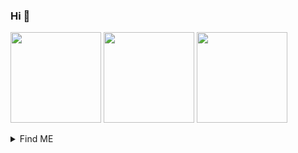 ### Hi 👋

<!--
**AaronYYDS/AaronYYDS** is a ✨ _special_ ✨ repository because its `README.md` (this file) appears on your GitHub profile.

Here are some ideas to get you started:

- 🔭 I’m currently working on ...
- 🌱 I’m currently learning ...
- 👯 I’m looking to collaborate on ...
- 🤔 I’m looking for help with ...
- 💬 Ask me about ...
- 📫 How to reach me: ...
- 😄 Pronouns: ...
- ⚡ Fun fact: ...
-->
<a href="https://github.com/AaronYYDS"><img src="https://avatars.githubusercontent.com/u/85681241?s=400&u=438a7a69155c2392990a67b9fd9dfc95cec38dc9&v=4" height=145 /></a>
<a href="https://github.com/AaronYYDS"><img src="https://github-readme-stats.vercel.app/api?username=AaronYYDS&show_icons=true&count_private=true&title_color=ff6347&text_color=000080&bg_color=30,00FFFF,40E0D0,00CED1" height=145 /></a>
<a href="https://github.com/AaronYYDS"><img src="https://github-readme-stats.vercel.app/api/top-langs/?username=AaronYYDS&title_color=ff6347&text_color=000080&layout=compact&bg_color=30,00FFFF,40E0D0,00CED1" height=145 /></a>

<details><summary>Find ME</summary>
  TG：[Aaron](https://t.me/aaron_yes)



